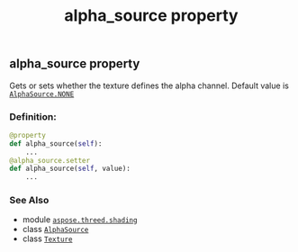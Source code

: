 ﻿---
title: alpha_source property
second_title: Aspose.3D for Python via .NET API References
description: 
type: docs
weight: 110
url: /python-net/aspose.threed.shading/texture/alpha_source/
is_root: false
---

## alpha_source property


Gets or sets whether the texture defines the alpha channel.
Default value is [`AlphaSource.NONE`](/3d/python-net/aspose.threed.shading/alphasource#NONE)
### Definition:
```python
@property
def alpha_source(self):
    ...
@alpha_source.setter
def alpha_source(self, value):
    ...
```

### See Also
* module [`aspose.threed.shading`](../../)
* class [`AlphaSource`](/3d/python-net/aspose.threed.shading/alphasource)
* class [`Texture`](/3d/python-net/aspose.threed.shading/texture)
